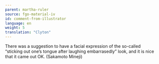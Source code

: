 ```yaml
---
parent: martha-ruler
source: fgo-material-iv
id: comment-from-illustrator
language: en
weight: 5
translation: "Clyton"
---
```


There was a suggestion to have a facial expression of the so-called “sticking out one’s tongue after laughing embarrasedly” look, and it is nice that it came out OK. (Sakamoto Mineji)
